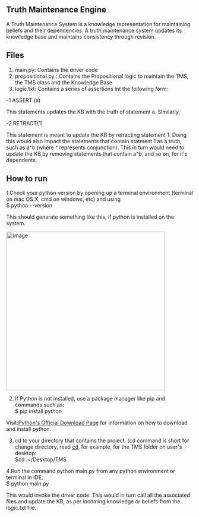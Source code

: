 ## Truth Maintenance Engine
A Truth Maintenance System is a knowledge representation for maintaining beliefs and their dependencies. A truth maintenance system updates its knowledge base and maintains consistency through revision. 


## Files

1. main.py: Contains the driver code
2. propositional.py : Contains the Propositional logic to maintain the TMS, the TMS class and the Knowledge Base
3. logic.txt: Contains a series of assertions int the following form:

-1 ASSERT (a)

This statements updates the KB with the truth of statement a. Similarly, 

-2 RETRACT(1)

This statement is meant to update the KB by retracting statement 1. Doing this would also impact the statements that contain statment 1 as a truth, such as a^b (where ^ represents conjunction). This in turn would need to update the KB by removing statements that contain a^b, and so on, for it's dependents.


## How to run

1.Check your python version by opening up a terminal environment (terminal on mac OS X, cmd on windows, etc) and using <br>
$ python --version

This should generate something like this, if python is installed on the system.

<img width="427" alt="image" src="https://user-images.githubusercontent.com/83748468/208569830-55cc116b-e93e-4840-b780-e143e7d68074.png">

2. If Python is not installed, use a package manager like pip and commands such as:<br> 
$ pip install python

Visit:[Python's Official Download Page](https://www.python.org/downloads/) for information on how to download and install python.

3. cd to your directory that contains the project. (cd command is short for change directory, read [cd](https://man7.org/linux/man-pages/man1/cd.1p.html), for example, for the TMS folder on user's desktop:<br>
$cd .~/Desktop/TMS

4.Run the command python main.py from any python environment or terminal in IDE,<br>
$ python main.py

This would invoke the driver code. This would in turn call all the associated files and update the KB, as per incoming knowledge or beliefs from the logic.txt file.









